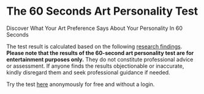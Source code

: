 # The 60 Seconds Art Personality Test
Discover What Your Art Preference Says About Your Personality In 60 Seconds

The test result is calculated based on the following [research findings](https://www.psychologytoday.com/intl/blog/the-mind-of-a-collector/202302/how-collector-personalities-relate-to-their-art-preferences?amp).
**Please note that the results of the 60-second art personality test are for entertainment purposes only.**
They do not constitute professional advice or assessment. If anyone finds the results objectionable or inaccurate, kindly disregard them and seek professional guidance if needed.

Try the test [here](https://florianmgedeon.github.io/artpersonalitytest/) anonymously for free and without a login.
